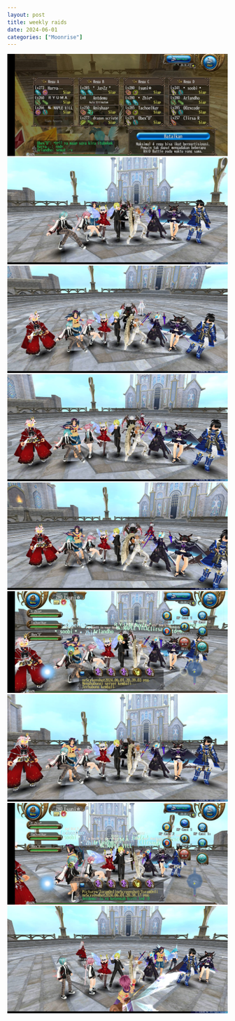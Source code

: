 ```yaml
---
layout: post
title: weekly raids
date: 2024-06-01
categories: ["Moonrise"]
---
```


![pic1](/assets/img/moonrise/2024-06-01/IMG-20240602-WA0041.jpg)
<br/>
![pic2](/assets/img/moonrise/2024-06-01/IMG-20240602-WA0042.jpg)
<br/>
![pic3](/assets/img/moonrise/2024-06-01/IMG-20240602-WA0043.jpg)
<br/>
![pic4](/assets/img/moonrise/2024-06-01/IMG-20240602-WA0044.jpg)
<br/>
![pic5](/assets/img/moonrise/2024-06-01/IMG-20240602-WA0045.jpg)
<br/>
![pic6](/assets/img/moonrise/2024-06-01/IMG-20240602-WA0046.jpg)
<br/>
![pic7](/assets/img/moonrise/2024-06-01/IMG-20240602-WA0047.jpg)
<br/>
![pic8](/assets/img/moonrise/2024-06-01/IMG-20240602-WA0048.jpg)
<br/>
![pic9](/assets/img/moonrise/2024-06-01/IMG-20240602-WA0049.jpg)